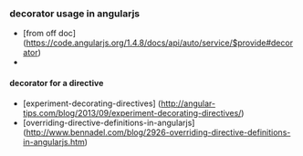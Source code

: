 ### decorator usage in angularjs

- [from off doc] (https://code.angularjs.org/1.4.8/docs/api/auto/service/$provide#decorator)
- 

#### decorator for a directive
- [experiment-decorating-directives] (http://angular-tips.com/blog/2013/09/experiment-decorating-directives/)
- [overriding-directive-definitions-in-angularjs] (http://www.bennadel.com/blog/2926-overriding-directive-definitions-in-angularjs.htm)

